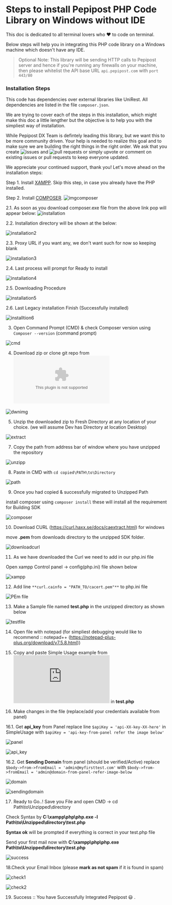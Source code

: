 # Steps to install Pepipost PHP Code Library on Windows without IDE

This doc is dedicated to all terminal lovers who ❤️ to code on terminal.

Below steps will help you in integrating this PHP code library on a Windows machine which doesn't have any IDE. 

> Optional Note: This library will be sending HTTP calls to Pepipost server and hence if you're running any firewalls on your machine, then please whitelist the API base URL ```api.pepipost.com``` with ```port 443/80```

### Installation Steps

This code has dependencies over external libraries like UniRest. All dependencies are listed in the file ```composer.json```.

We are trying to cover each of the steps in this installation, which might make this doc a little lengther but the objective is to help you with the simpliest way of installation. 

While Pepipost DX Team is defintely leading this library, but we want this to be more community driven. Your help is needed to realize this goal and to make sure we are building the right things in the right order. We ask that you create ![issues](https://github.com/pepipost/pepipost-sdk-php/issues) and ![pull requests](https://github.com/pepipost/pepipost-sdk-php/pulls) or simply upvote or comment on existing issues or pull requests to keep everyone updated.

We appreciate your continued support, thank you! Let's move ahead on the installation steps:

Step 1. Install [XAMPP](https://www.apachefriends.org/download.html). Skip this step, in case you already have the PHP installed.

Step 2. Install [COMPOSER](https://getcomposer.org/doc/00-intro.md#installation-windows).
![imgcomposer](http://app1.falconide.com/integration_imgs/windows_without_IDE/1.png)

  2.1. As soon as you download composer.exe file from the above link pop will appear below:
  ![installation](http://app1.falconide.com/integration_imgs/windows_without_IDE/2.png)
  
  2.2. Installation directory will be shown at the below:
  
  ![installation2](http://app1.falconide.com/integration_imgs/windows_without_IDE/3.png)
  
  2.3. Proxy URL if you want any, we don't want such for now so keeping blank
  
  ![installation3](http://app1.falconide.com/integration_imgs/windows_without_IDE/4.png)
  
  2.4. Last process will prompt for Ready to install 
  
  ![installation4](http://app1.falconide.com/integration_imgs/windows_without_IDE/5.png)
  
  2.5. Downloading Procedure
  
  ![installation5](http://app1.falconide.com/integration_imgs/windows_without_IDE/6.png)
  
  2.6. Last Legacy installation Finish (Successfully installed)
  
  ![installtion6](http://app1.falconide.com/integration_imgs/windows_without_IDE/7.png)
  
3.  Open Command Prompt (CMD) &  check Composer version using ```Composer --version``` (command prompt) 

 ![cmd](http://app1.falconide.com/integration_imgs/windows_without_IDE/8.png) 

4.  Download zip or clone git repo from ![Pepipost Repository](https://github.com/pepipost/pepipost-sdk-php/archive/master.zip)

![dwnimg](http://app1.falconide.com/integration_imgs/windows_without_IDE/9.png)

5.  Unzip the downloaded zip to Fresh Directory at any location of your choice. (we will assume Dev has Directory at location Desktop)

![extract](http://app1.falconide.com/integration_imgs/windows_without_IDE/10.png)


7. Copy the path from address bar of window where you have unzipped the repository

![unzipp](http://app1.falconide.com/integration_imgs/windows_without_IDE/11.png)

8. Paste in CMD with ```cd copied\PATH\to\Directory``` 

![path](http://app1.falconide.com/integration_imgs/windows_without_IDE/12.png)

9. Once you had copied & successfully migrated to Unzipped Path 
    
install composer using ```composer install``` these will install all the requirement for Building SDK

![composer](http://app1.falconide.com/integration_imgs/windows_without_IDE/14.png)

10. Download CURL (https://curl.haxx.se/docs/caextract.html) for windows

move **.pem** from downloads directory to the unzipped SDK folder.
  
![downloadcurl](http://app1.falconide.com/integration_imgs/windows_without_IDE/15.png)
  
11. As we have downloaded the Curl we need to add in our php.ini file 
 
Open xampp Control panel -> config(php.ini) file shown below
     
![xampp](http://app1.falconide.com/integration_imgs/windows_without_IDE/16.png)
  
12. Add line ```**curl.cainfo = "PATH_TO/cacert.pem"**``` to php.ini file
 
![PEm file](http://app1.falconide.com/integration_imgs/windows_without_IDE/18.png)
  
13. Make a Sample file named **test.php** in the unzipped directory as shown below
 
![testfile](http://app1.falconide.com/integration_imgs/windows_without_IDE/20.png)
  
14. Open file with notepad (for simpliest debugging would like to recommend :: notepad++ (https://notepad-plus-plus.org/download/v7.5.8.html))
   
15. Copy and paste Simple Usage example from ![simpleUsage.php](https://github.com/hellovikram/pepipost-php/blob/feature_x/pepipost-sdk-php/simpleUsage.php) in **test.php**
 
16. Make changes in the file (replace/add your credentials available from panel) 
  
   16.1. Get **api_key** from Panel
             replace line ```$apiKey = 'api-XX-key-XX-here'``` in SimpleUsage with ```$apiKey = 'api-key-from-panel refer the image below'``` 
        
   ![panel](http://app1.falconide.com/integration_imgs/windows_without_IDE/22.png)
   
   ![api_key](http://app1.falconide.com/integration_imgs/windows_without_IDE/23.png)
   
   16.2. Get **Sending Domain** from panel (should be verified/Active)
             replace ```$body->from->fromEmail = 'admin@myfirsttest.com'``` with ```$body->from->fromEmail = 'admin@domain-from-panel-refer-image-below```
             
   ![domain](http://app1.falconide.com/integration_imgs/windows_without_IDE/31.png)
    
   ![sendingdomain](http://app1.falconide.com/integration_imgs/windows_without_IDE/30.png)
 
17. Ready to Go..! 
Save you File and open CMD -> cd Path\to\Unzipped\directory
   
Check Syntax by **C:\xampp\php\php.exe -l Path\to\Unzipped\directory\test.php**
   
**Syntax ok** will be prompted if everything is correct in your test.php file
   
Send your first mail now with **C:\xampp\php\php.exe Path\to\Unzipped\directory\test.php**
   
![success](http://app1.falconide.com/integration_imgs/windows_without_IDE/26.png)
   
18.Check your Email Inbox (please **mark as not spam** if it is found in spam)
 
![check1](http://app1.falconide.com/integration_imgs/windows_without_IDE/27.png)
   
![check2](http://app1.falconide.com/integration_imgs/windows_without_IDE/28.png)
   
   
19. Success :: You have Successfully Integrated Pepipost :smiley: . 
 

   
   
   
 
    
